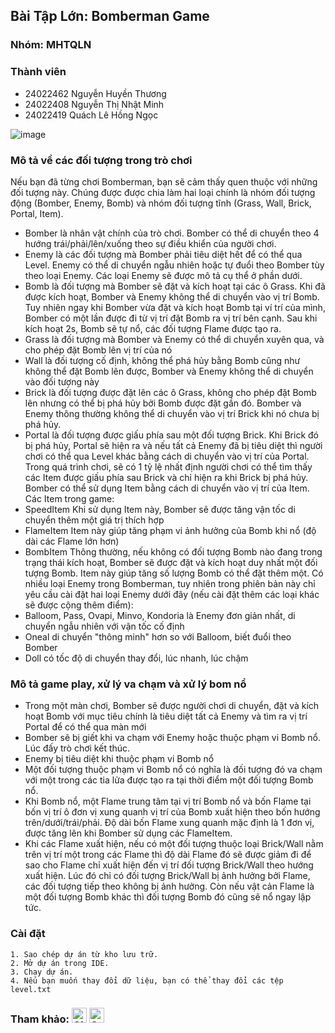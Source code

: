 ##  Bài Tập Lớn: Bomberman Game


### Nhóm: MHTQLN


### Thành viên


 - 24022462 Nguyễn Huyền Thương
 - 24022408 Nguyễn Thị Nhật Minh
 - 24022419 Quách Lê Hồng Ngọc


![image](https://github.com/user-attachments/assets/55c540d5-a5aa-4cbc-a4c0-ff8ef8d6d4bd)


### Mô tả về các đối tượng trong trò chơi


Nếu bạn đã từng chơi Bomberman, bạn sẽ cảm thấy quen thuộc với những đối tượng này. Chúng được được chia làm hai loại chính là nhóm đối tượng động (Bomber, Enemy, Bomb) và nhóm đối tượng tĩnh (Grass, Wall, Brick, Portal, Item).
 
- Bomber là nhân vật chính của trò chơi. Bomber có thể di chuyển theo 4 hướng trái/phải/lên/xuống theo sự điều khiển của người chơi.
- Enemy là các đối tượng mà Bomber phải tiêu diệt hết để có thể qua Level. Enemy có thể di chuyển ngẫu nhiên hoặc tự đuổi theo Bomber tùy theo loại Enemy. Các loại Enemy sẽ được mô tả cụ thể ở phần dưới.
- Bomb là đối tượng mà Bomber sẽ đặt và kích hoạt tại các ô Grass. Khi đã được kích hoạt, Bomber và Enemy không thể di chuyển vào vị trí Bomb. Tuy nhiên ngay khi Bomber vừa đặt và kích hoạt Bomb tại ví trí của mình, Bomber có một lần được đi từ vị trí đặt Bomb ra vị trí bên cạnh. Sau khi kích hoạt 2s, Bomb sẽ tự nổ, các đối tượng Flame được tạo ra.
- Grass là đối tượng mà Bomber và Enemy có thể di chuyển xuyên qua, và cho phép đặt Bomb lên vị trí của nó
- Wall là đối tượng cố định, không thể phá hủy bằng Bomb cũng như không thể đặt Bomb lên được, Bomber và Enemy không thể di chuyển vào đối tượng này
- Brick là đối tượng được đặt lên các ô Grass, không cho phép đặt Bomb lên nhưng có thể bị phá hủy bởi Bomb được đặt gần đó. Bomber và Enemy thông thường không thể di chuyển vào vị trí Brick khi nó chưa bị phá hủy.
- Portal là đối tượng được giấu phía sau một đối tượng Brick. Khi Brick đó bị phá hủy, Portal sẽ hiện ra và nếu tất cả Enemy đã bị tiêu diệt thì người chơi có thể qua Level khác bằng cách di chuyển vào vị trí của Portal.
Trong quá trình chơi, sẽ có 1 tỷ lệ nhất định người chơi có thể tìm thấy các Item được giấu phía sau Brick và chỉ hiện ra khi Brick bị phá hủy. Bomber có thể sử dụng Item bằng cách di chuyển vào vị trí của Item. Các Item trong game:
- SpeedItem Khi sử dụng Item này, Bomber sẽ được tăng vận tốc di chuyển thêm một giá trị thích hợp
- FlameItem Item này giúp tăng phạm vi ảnh hưởng của Bomb khi nổ (độ dài các Flame lớn hơn)
- BombItem Thông thường, nếu không có đối tượng Bomb nào đang trong trạng thái kích hoạt, Bomber sẽ được đặt và kích hoạt duy nhất một đối tượng Bomb. Item này giúp tăng số lượng Bomb có thể đặt thêm một.
Có nhiều loại Enemy trong Bomberman, tuy nhiên trong phiên bản này chỉ yêu cầu cài đặt hai loại Enemy dưới đây (nếu cài đặt thêm các loại khác sẽ được cộng thêm điểm):
- Balloom, Pass, Ovapi, Minvo, Kondoria là Enemy đơn giản nhất, di chuyển ngẫu nhiên với vận tốc cố định
- Oneal di chuyển "thông minh" hơn so với Balloom, biết đuổi theo Bomber
- Doll có tốc độ di chuyển thay đổi, lúc nhanh, lúc chậm
### Mô tả game play, xử lý va chạm và xử lý bom nổ
- Trong một màn chơi, Bomber sẽ được người chơi di chuyển, đặt và kích hoạt Bomb với mục tiêu chính là tiêu diệt tất cả Enemy và tìm ra vị trí Portal để có thể qua màn mới
- Bomber sẽ bị giết khi va chạm với Enemy hoặc thuộc phạm vi Bomb nổ. Lúc đấy trò chơi kết thúc.
- Enemy bị tiêu diệt khi thuộc phạm vi Bomb nổ
- Một đối tượng thuộc phạm vi Bomb nổ có nghĩa là đối tượng đó va chạm với một trong các tia lửa được tạo ra tại thời điểm một đối tượng Bomb nổ.
- Khi Bomb nổ, một Flame trung tâm tại vị trí Bomb nổ và bốn Flame tại bốn vị trí ô đơn vị xung quanh vị trí của Bomb xuất hiện theo bốn hướng trên/dưới/trái/phải. Độ dài bốn Flame xung quanh mặc định là 1 đơn vị, được tăng lên khi Bomber sử dụng các FlameItem.
- Khi các Flame xuất hiện, nếu có một đối tượng thuộc loại Brick/Wall nằm trên vị trí một trong các Flame thì độ dài Flame đó sẽ được giảm đi để sao cho Flame chỉ xuất hiện đến vị trí đối tượng Brick/Wall theo hướng xuất hiện. Lúc đó chỉ có đối tượng Brick/Wall bị ảnh hưởng bởi Flame, các đối tượng tiếp theo không bị ảnh hưởng. Còn nếu vật cản Flame là một đối tượng Bomb khác thì đối tượng Bomb đó cũng sẽ nổ ngay lập tức.


### Cài đặt
    1. Sao chép dự án từ kho lưu trữ.
    2. Mở dự án trong IDE.
    3. Chạy dự án.
    4. Nếu bạn muốn thay đổi dữ liệu, bạn có thể thay đổi các tệp level.txt


### Tham khảo: <img src="https://raw.githubusercontent.com/gilbarbara/logos/master/logos/github-icon.svg" alt="GitHub" width="24" height="24"> <img src="https://raw.githubusercontent.com/gilbarbara/logos/master/logos/google-icon.svg" alt="Google AI" width="24" height="24">







